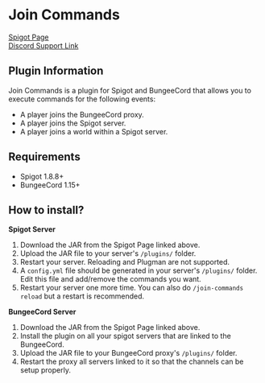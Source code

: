 # Join Commands
[Spigot Page](https://spigotmc.org/resources/51758/)  
[Discord Support Link](https://discord.gg/XMq2agT)

## Plugin Information
Join Commands is a plugin for Spigot and BungeeCord that allows you to execute commands for the following events:  
- A player joins the BungeeCord proxy.
- A player joins the Spigot server.
- A player joins a world within a Spigot server.

## Requirements
- Spigot 1.8.8+
- BungeeCord 1.15+

## How to install?
**Spigot Server**
1. Download the JAR from the Spigot Page linked above.
2. Upload the JAR file to your server's `/plugins/` folder.
3. Restart your server. Reloading and Plugman are not supported.
4. A `config.yml` file should be generated in your server's `/plugins/` folder. Edit this file and add/remove the commands you want.
5. Restart your server one more time. You can also do `/join-commands reload` but a restart is recommended.

**BungeeCord Server**
1. Download the JAR from the Spigot Page linked above.
2. Install the plugin on all your spigot servers that are linked to the BungeeCord.
2. Upload the JAR file to your BungeeCord proxy's `/plugins/` folder.
3. Restart the proxy all servers linked to it so that the channels can be setup properly.